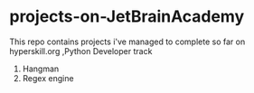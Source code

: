 # projects-on-JetBrainAcademy
This repo contains projects i've managed to complete so far on hyperskill.org ,Python Developer track
1. Hangman
2. Regex engine
